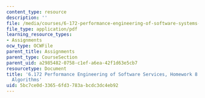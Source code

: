 ```yaml
---
content_type: resource
description: ''
file: /media/courses/6-172-performance-engineering-of-software-systems-fall-2018/5bc7ce0d33656fd3783abcdc3dc4eb92_MIT6_172F18hw8.pdf
file_type: application/pdf
learning_resource_types:
- Assignments
ocw_type: OCWFile
parent_title: Assignments
parent_type: CourseSection
parent_uid: a2985482-0758-c1ef-a6ea-42f1d63e5cb7
resourcetype: Document
title: '6.172 Performance Engineering of Software Services, Homework 8: Cache-Oblivious
  Algorithms'
uid: 5bc7ce0d-3365-6fd3-783a-bcdc3dc4eb92
---
```


